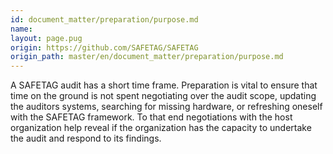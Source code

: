 ```yaml
---
id: document_matter/preparation/purpose.md
name: 
layout: page.pug
origin: https://github.com/SAFETAG/SAFETAG
origin_path: master/en/document_matter/preparation/purpose.md
---
```

A SAFETAG audit has a short time frame. Preparation is vital to ensure that time on the ground is not spent negotiating over the audit scope, updating the auditors systems, searching for missing hardware, or refreshing oneself with the SAFETAG framework. To that end negotiations with the host organization help reveal if the organization has the capacity to undertake the audit and respond to its findings.


